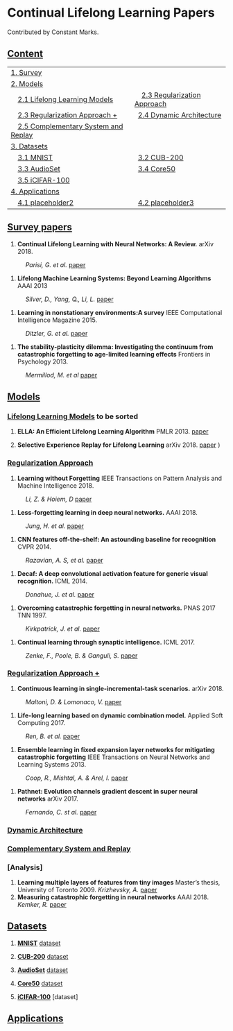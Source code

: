 # Continual Lifelong Learning Papers

Contributed by Constant Marks. 

## [Content](#content)

<table>
<tr><td colspan="2"><a href="#survey-papers">1. Survey</a></td></tr> 
<tr><td colspan="2"><a href="#models">2. Models</a></td></tr>
<tr>
    <td>&emsp;<a href="#Lifelong-Learning-Models">2.1 Lifelong Learning Models</a></td>
    <td>&emsp;<a href="#Regularization-Approach">2.3 Regularization Approach</a></td>
</tr>
<tr>
    <td>&emsp;<a href="#Regularization-Approach-+">2.3 Regularization Approach +</a></td>
    <td>&ensp;<a href="#Dynamic-Architecture">2.4 Dynamic Architecture</a></td>
</tr>
<tr>
    <td>&emsp;<a href="#Complementary-System-and-Replay">2.5 Complementary System and Replay</a></td>
    <td>&ensp;<a href="#placeholder"></a></td>
</tr>

<tr><td colspan="2"><a href="#datasets">3. Datasets</a></td></tr> 
<tr>
    <td>&emsp;<a href="#MNIST">3.1 MNIST</a></td>
    <td>&ensp;<a href="#CUB-200">3.2 CUB-200</a></td>
</tr>
<tr>
    <td>&emsp;<a href="#AudioSet">3.3 AudioSet</a></td>
    <td>&ensp;<a href="#Core50">3.4 Core50</a></td>
</tr>
<tr>
    <td>&emsp;<a href="#AudioSet">3.5 iCIFAR-100</a></td>
    <td>&ensp;<a href="#"></a></td>
</tr> 

<tr><td colspan="2"><a href="#applications">4. Applications</a></td></tr> 
<tr>
    <td>&emsp;<a href="#placeholder2">4.1 placeholder2</a></td>
    <td>&ensp;<a href="#placeholder3">4.2 placeholder3</a></td>
</tr> 
</table>

## [Survey papers](#content)
1. **Continual Lifelong Learning with Neural Networks: A Review.** arXiv 2018. 

&emsp;&emsp;&emsp;*Parisi, G. et al.* [paper](https://arxiv.org/pdf/1802.07569.pdf)

1. **Lifelong Machine Learning Systems: Beyond Learning Algorithms** AAAI 2013 

&emsp;&emsp;&emsp;*Silver, D., Yang, Q., Li, L.* [paper](https://www.researchgate.net/profile/Daniel_Silver/post/Lifelong_Machine_Learning-how_important_do_you_feel_it_will_be_to_AI/attachment/59d61d9d79197b80779788c9/AS:271835600490496@1441822065030/download/Silver_Yang_AAAI_LML_Symposium.pdf)

1. **Learning in nonstationary environments:A survey** IEEE Computational Intelligence Magazine 2015. 

&emsp;&emsp;&emsp;*Ditzler, G. et al.* [paper](https://www.academia.edu/download/45784580/2015_-_Learning_in_Nonstationary_Environments_-_A_Survey_-_IEEE_CIM.pdf)

1. **The stability-plasticity dilemma: Investigating the continuum from catastrophic forgetting to age-limited learning effects** Frontiers in Psychology 2013. 

&emsp;&emsp;&emsp;*Mermillod, M. et al* [paper]()

## [Models](#content)


### [Lifelong Learning Models](#content) to be sorted

1. **ELLA: An Efficient Lifelong Learning Algorithm** PMLR 2013. [paper](http://proceedings.mlr.press/v28/ruvolo13.pdf)

1. **Selective Experience Replay for Lifelong Learning** arXiv 2018. [paper](https://arxiv.org/pdf/1802.10269.pdf)
)

### [Regularization Approach](#content)

1. **Learning without Forgetting**  IEEE Transactions on Pattern Analysis and Machine Intelligence 2018.

&emsp;&emsp;&emsp;*Li, Z. & Hoiem, D* [paper](https://ieeexplore.ieee.org/stamp/stamp.jsp?tp=&arnumber=8107520)

1. **Less-forgetting learning in deep neural networks.** AAAI 2018.

&emsp;&emsp;&emsp;*Jung, H. et al.* [paper](https://arxiv.org/pdf/1607.00122)

1. **CNN features off-the-shelf: An astounding baseline for recognition** CVPR 2014. 

&emsp;&emsp;&emsp;*Razavian, A. S, et al.* [paper](https://www.cv-foundation.org/openaccess/content_cvpr_workshops_2014/W15/papers/Razavian_CNN_Features_Off-the-Shelf_2014_CVPR_paper.pdf)

1. **Decaf: A deep convolutional activation feature for generic visual recognition.** ICML 2014. 

&emsp;&emsp;&emsp;*Donahue, J. et al.* [paper](http://www.jmlr.org/proceedings/papers/v32/donahue14.pdf) 

1. **Overcoming catastrophic forgetting in neural networks.** PNAS 2017 TNN 1997. 

&emsp;&emsp;&emsp;*Kirkpatrick, J. et al.* [paper](https://www.pnas.org/content/pnas/114/13/3521.full.pdf)

1. **Continual learning through synaptic intelligence.** ICML 2017.

&emsp;&emsp;&emsp;*Zenke, F., Poole, B. & Ganguli, S.* [paper](https://www.ncbi.nlm.nih.gov/pmc/articles/PMC6944509/)

### [Regularization Approach +](#content) 

1. **Continuous learning in single-incremental-task scenarios.** arXiv 2018. 

&emsp;&emsp;&emsp;*Maltoni, D. & Lomonaco, V.* [paper](https://arxiv.org/pdf/2005.04167)

1.  **Life-long learning based on dynamic combination model.** Applied Soft Computing 2017. 

&emsp;&emsp;&emsp;*Ren, B. et al.* [paper](https://www.ncbi.nlm.nih.gov/pmc/articles/PMC6944509/)

1. **Ensemble learning in fixed expansion layer networks for mitigating catastrophic forgetting** IEEE Transactions on Neural Networks and Learning Systems 2013. 

&emsp;&emsp;&emsp;*Coop, R., Mishtal, A. & Arel, I.* [paper](http://web.eecs.utk.edu/~ielhanan/Papers/TNNLS_Coop_2013.pdf)

1. **Pathnet: Evolution channels gradient descent in super neural networks** arXiv 2017. 

&emsp;&emsp;&emsp;*Fernando, C. st al.* [paper](https://arxiv.org/pdf/1701.08734)


### [Dynamic Architecture](#content)

### [Complementary System and Replay](#content)

### [Analysis]

1. **Learning multiple layers of features from tiny images** Master’s thesis, University
of Toronto 2009. *Krizhevsky, A.* [paper]()
1. **Measuring catastrophic forgetting in neural networks** AAAI 2018. *Kemker, R.* [paper]()

## [Datasets](#content)

1. **[MNIST](#content)** [dataset](http://yann.lecun.com/exdb/mnist/)

1. **[CUB-200](#content)** [dataset](http://www.vision.caltech.edu/visipedia/CUB-200.html)

1. **[AudioSet](#content)** [dataset](https://research.google.com/audioset/)

1. **[Core50](#content)** [dataset](https://vlomonaco.github.io/core50//)

1. **[iCIFAR-100](#content)** [dataset]


## [Applications](#content)  